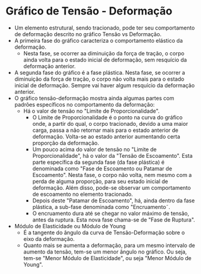 # Gráfico de Tensão - Deformação
- Um elemento estrutural, sendo tracionado, pode ter seu comportamento de deformação descrito no gráfico Tensão vs Deformação.  
- A primeira fase do gráfico caracteriza o comportamento elástico da deformação.
    - Nesta fase, se ocorrer aa diminuição da força de tração, o corpo ainda volta para o estado inicial de deformação, sem resquício da deformação anterior.
- A segunda fase do gráfico é a fase plástica. Nesta fase, se ocorrer a diminuição da força de tração, o corpo não volta mais para o estado inicial de deformação. Sempre vai haver algum resquício da deformação anterior.
- O gráfico tensão-deformação mostra ainda algumas partes com padrões específicos no comportamento da deformação:
    - Há o valor de tensão no "Limite de Proporcionalidade".
        - O Limite de Proporcionalidade é o ponto na curva do gráfico onde, a partir do qual, o corpo tracionado, devido a uma maior carga, passa a não retornar mais para o estado anterior de deformação. Volta-se ao estado anterior aumentando certa proporção da deformação.
        - Um pouco acima do valor de tensão no "Limite de Proporcionalidade", há o valor da "Tensão de Escoamento". Esta parte específica da segunda fase (da fase plástica) é denominada como "Fase de Escoamento ou Patamar de Escoamento". Nesta fase, o corpo não volta, nem mesmo com a perda de alguma proporção, para seu estado inicial de deformação. Além disso, pode-se observar um comportamento de escoamento no elemento tracionado.
        - Depois deste "Patamar de Escoamento", há, ainda dentro da fase plástica, a sub-fase denominada como "Encruamento˜.
        - O encruamento dura até se chegar no valor máximo de tensão, antes da ruptura. Esta nova fase chama-se de "Fase de Ruptura". 
- Módulo de Elasticidade ou Módulo de Young
    - É a tangente do ângulo da curva de Tensão-Deformação sobre o eixo da deformação.
    - Quanto mais se aumenta a deformação, para um mesmo intervalo de aumento da tensão, tem-se um menor ângulo no gráfico. Ou seja, tem-se "Menor Módulo de Elasticidade", ou seja "Menor Módulo de Young".

